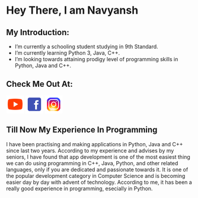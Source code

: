 # Hey There, I am Navyansh 

## My Introduction:

-  I’m currently a schooling student studying in 9th Standard. 
-  I’m currently learning Python 3, Java, C++.
-  I’m looking towards attaining prodigy level of programming skills in Python, Java and C++.

## Check Me Out At:
![YouTube](https://github.com/NavyanshKesarwani/NavyanshKesarwani/blob/master/icons/icons8-play-button-48.png)
![Facebook](https://github.com/NavyanshKesarwani/NavyanshKesarwani/blob/master/icons/icons8-facebook-48.png)
![Instagram](https://github.com/NavyanshKesarwani/NavyanshKesarwani/blob/master/icons/icons8-instagram-48.png)

## Till Now My Experience In Programming
I have been practising and making applications in Python, Java and C++ since last two years. According to my experience and advises by my seniors, I have found that app development is one of the most easiest thing we can do using programming in C++, Java, Python, and other related languages, only if you are dedicated and passionate towards it. It is one of the popular development category in Computer Science and is becoming easier day by day with advent of technology. According to me, it has been a really good experience in programming, esecially in Python.
